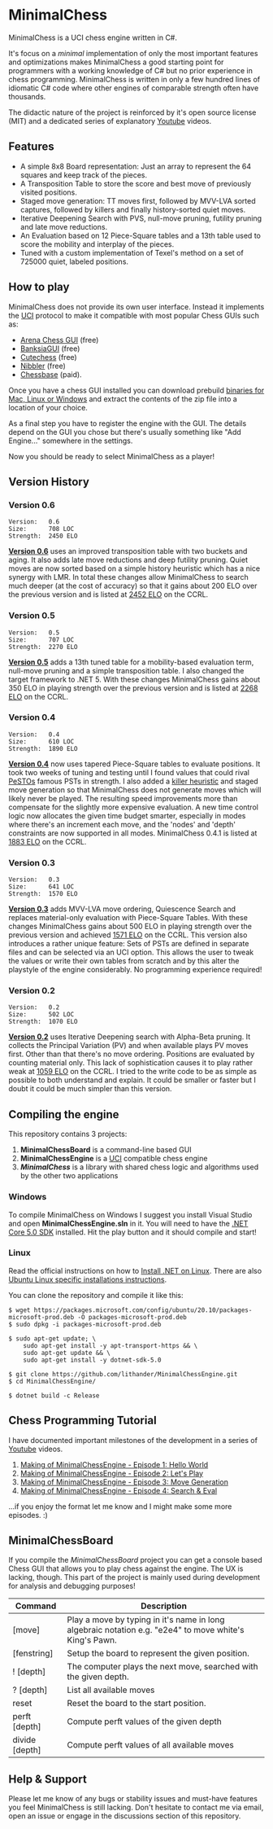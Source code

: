 # MinimalChess

MinimalChess is a UCI chess engine written in C#.

It's focus on a *minimal* implementation of only the most important features and optimizations makes MinimalChess a good starting point for programmers with a working knowledge of C# but no prior experience in chess programming. MinimalChess is written in only a few hundred lines of idiomatic C# code where other engines of comparable strength often have thousands.

The didactic nature of the project is reinforced by it's open source license (MIT) and a dedicated series of explanatory [Youtube](https://www.youtube.com/playlist?list=PL6vJSkTaZuBtTokp8-gnTsP39GCaRS3du) videos.

## Features

* A simple 8x8 Board representation: Just an array to represent the 64 squares and keep track of the pieces.
* A Transposition Table to store the score and best move of previously visited positions.
* Staged move generation: TT moves first, followed by MVV-LVA sorted captures, followed by killers and finally history-sorted quiet moves.
* Iterative Deepening Search with PVS, null-move pruning, futility pruning and late move reductions.
* An Evaluation based on 12 Piece-Square tables and a 13th table used to score the mobility and interplay of the pieces.
* Tuned with a custom implementation of Texel's method on a set of 725000 quiet, labeled positions.

## How to play

MinimalChess does not provide its own user interface. Instead it implements the [UCI](https://en.wikipedia.org/wiki/Universal_Chess_Interface) protocol to make it compatible with most popular Chess GUIs such as:
* [Arena Chess GUI](http://www.playwitharena.de/) (free)
* [BanksiaGUI](https://banksiagui.com/) (free)
* [Cutechess](https://cutechess.com/) (free)
* [Nibbler](https://github.com/fohristiwhirl/nibbler/releases) (free)
* [Chessbase](https://chessbase.com/) (paid).

Once you have a chess GUI installed you can download prebuild [binaries for Mac, Linux or Windows](https://github.com/lithander/MinimalChessEngine/releases/tag/v0.6) and extract the contents of the zip file into a location of your choice.

As a final step you have to register the engine with the GUI. The details depend on the GUI you chose but there's usually something like "Add Engine..." somewhere in the settings.

Now you should be ready to select MinimalChess as a player!

## Version History

### Version 0.6
```
Version:   0.6
Size:      708 LOC
Strength:  2450 ELO
```
[__Version 0.6__](https://github.com/lithander/MinimalChessEngine/releases/tag/v0.6) uses an improved transposition table with two buckets and aging. It also adds late move reductions and deep futility pruning. Quiet moves are now sorted based on a simple history heuristic which has a nice synergy with LMR. In total these changes allow MinimalChess to search much deeper (at the cost of accuracy) so that it gains about 200 ELO over the previous version and is listed at [2452 ELO](https://ccrl.chessdom.com/ccrl/404/cgi/engine_details.cgi?eng=MinimalChess%200.6%2064-bit#MinimalChess_0_6_64-bit) on the CCRL.

### Version 0.5
```
Version:   0.5
Size:      707 LOC
Strength:  2270 ELO
```
[__Version 0.5__](https://github.com/lithander/MinimalChessEngine/releases/tag/v0.5) adds a 13th tuned table for a mobility-based evaluation term, null-move pruning and a simple transposition table. I also changed the target framework to .NET 5.
With these changes MinimalChess gains about 350 ELO in playing strength over the previous version and is listed at [2268 ELO](https://ccrl.chessdom.com/ccrl/404/cgi/engine_details.cgi?eng=MinimalChess%200.5%2064-bit#MinimalChess_0_5_64-bit) on the CCRL.

### Version 0.4
```
Version:   0.4
Size:      610 LOC
Strength:  1890 ELO
```
[__Version 0.4__](https://github.com/lithander/MinimalChessEngine/releases/tag/v0.4) now uses tapered Piece-Square tables to evaluate positions. It took two weeks of tuning and testing until I found values that could rival [PeSTOs](https://rofchade.nl/?p=307) famous PSTs in strength.
I also added a [killer heuristic](https://www.chessprogramming.org/Killer_Heuristic) and staged move generation so that MinimalChess does not generate moves which will likely never be played. The resulting speed improvements more than compensate for the slightly more expensive evaluation. 
A new time control logic now allocates the given time budget smarter, especially in modes where there's an increment each move, and the 'nodes' and 'depth' constraints are now supported in all modes.
MinimalChess 0.4.1 is listed at [1883 ELO](http://ccrl.chessdom.com/ccrl/404/cgi/engine_details.cgi?print=Details&each_game=1&eng=MinimalChess%200.4.1%2064-bit#MinimalChess_0_4_1_64-bit) on the CCRL.

### Version 0.3
```
Version:   0.3
Size:      641 LOC
Strength:  1570 ELO
```
[__Version 0.3__](https://github.com/lithander/MinimalChessEngine/releases/tag/v0.3) adds MVV-LVA move ordering, Quiescence Search and replaces material-only evaluation with Piece-Square Tables.
With these changes MinimalChess gains about 500 ELO in playing strength over the previous version and achieved [1571 ELO](http://ccrl.chessdom.com/ccrl/404/cgi/engine_details.cgi?match_length=30&each_game=1&print=Details&each_game=1&eng=MinimalChess%200.3%2064-bit#MinimalChess_0_3_64-bit) on the CCRL.
This version also introduces a rather unique feature: Sets of PSTs are defined in separate files and can be selected via an UCI option. This allows the user to tweak the values or write their own tables from scratch and by this alter the playstyle of the engine considerably. No programming experience required!

### Version 0.2
```
Version:   0.2
Size:      502 LOC
Strength:  1070 ELO 
```
[__Version 0.2__](https://github.com/lithander/MinimalChessEngine/releases/tag/v0.2) uses Iterative Deepening search with Alpha-Beta pruning. It collects the Principal Variation (PV) and when available plays PV moves first. Other than that there's no move ordering. Positions are evaluated by counting material only. This lack of sophistication causes it to play rather weak at [1059 ELO](http://ccrl.chessdom.com/ccrl/404/cgi/engine_details.cgi?print=Details&each_game=1&eng=MinimalChess%200.2%2064-bit#MinimalChess_0_2_64-bit) on the CCRL. I tried to the write code to be as simple as possible to both understand and explain. It could be smaller or faster but I doubt it could be much simpler than this version.

## Compiling the engine

This repository contains 3 projects:
1. **MinimalChessBoard** is a command-line based GUI  
1. **MinimalChessEngine** is a [UCI](https://en.wikipedia.org/wiki/Universal_Chess_Interface) compatible chess engine
1. ***MinimalChess*** is a library with shared chess logic and algorithms used by the other two applications

### Windows

To compile MinimalChess on Windows I suggest you install Visual Studio and open **MinimalChessEngine.sln** in it.
You will need to have the [.NET Core 5.0 SDK](https://dotnet.microsoft.com/download/dotnet/5.0) installed. 
Hit the play button and it should compile and start!

### Linux

Read the official instructions on how to [Install .NET on Linux](https://docs.microsoft.com/en-us/dotnet/core/install/linux).
There are also [Ubuntu Linux specific installations instructions](https://docs.microsoft.com/en-us/dotnet/core/install/linux-ubuntu).

You can clone the repository and compile it like this:

```
$ wget https://packages.microsoft.com/config/ubuntu/20.10/packages-microsoft-prod.deb -O packages-microsoft-prod.deb
$ sudo dpkg -i packages-microsoft-prod.deb

$ sudo apt-get update; \
    sudo apt-get install -y apt-transport-https && \
    sudo apt-get update && \
    sudo apt-get install -y dotnet-sdk-5.0

$ git clone https://github.com/lithander/MinimalChessEngine.git
$ cd MinimalChessEngine/

$ dotnet build -c Release
```

## Chess Programming Tutorial

I have documented important milestones of the development in a series of [Youtube](https://www.youtube.com/playlist?list=PL6vJSkTaZuBtTokp8-gnTsP39GCaRS3du) videos.

1. [Making of MinimalChessEngine - Episode 1: Hello World](https://www.youtube.com/watch?v=hnedjeTApfY&list=PL6vJSkTaZuBtTokp8-gnTsP39GCaRS3du)
1. [Making of MinimalChessEngine - Episode 2: Let's Play](https://www.youtube.com/watch?v=pKB51c9WUrk&list=PL6vJSkTaZuBtTokp8-gnTsP39GCaRS3du)
1. [Making of MinimalChessEngine - Episode 3: Move Generation](https://www.youtube.com/watch?v=j6bNdkQnL0Q&list=PL6vJSkTaZuBtTokp8-gnTsP39GCaRS3du)
1. [Making of MinimalChessEngine - Episode 4: Search & Eval](https://www.youtube.com/watch?v=b3DMIhmPSvE&list=PL6vJSkTaZuBtTokp8-gnTsP39GCaRS3du)

...if you enjoy the format let me know and I might make some more episodes. :)

## MinimalChessBoard

If you compile the *MinimalChessBoard* project you can get a console based Chess GUI that allows you to play chess against the engine. The UX is lacking, though. This part of the project is mainly used during development for analysis and debugging purposes!

Command           | Description
----------------- | -------------
[move]			      | Play a move by typing in it's name in long algebraic notation e.g. "e2e4" to move white's King's Pawn.
[fenstring]  		| Setup the board to represent the given position.
! [depth]		      | The computer plays the next move, searched with the given depth.
? [depth]		      | List all available moves
reset 			      | Reset the board to the start position.
perft [depth]	  	| Compute perft values of the given depth
divide [depth]  	| Compute perft values of all available moves

## Help & Support

Please let me know of any bugs or stability issues and must-have features you feel MinimalChess is still lacking.
Don't hesitate to contact me via email, open an issue or engage in the discussions section of this repository. 
